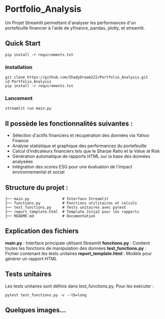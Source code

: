 # Portfolio_Analysis

Un Projet Streamlit permettant d'analyser les performances d'un portefeuille financier à l'aide de yfinance, pandas,  plotly, et streamlit. 

##  Quick Start 

`pip install -r requirements.txt`

### Installation

```
git clone https://github.com/ShadyDream222/Portfolio_Analysis.git
cd Portfolio_Analysis
pip install -r requirements.txt
```

### Lancement 

`streamlit run main.py`

## Il possède les fonctionnalités suivantes :

- Sélection d'actifs financiers et récupération des données via Yahoo Finance
- Analyse statistique et graphique des performances du portefeuille
- Calcul d’indicateurs financiers tels que le Sharpe Ratio et la Value at Risk
- Génération automatique de rapports HTML sur la base des données analysées
- Intégration des scores ESG pour une évaluation de l’impact environnemental et social


## Structure du projet : 

```
├── main.py               # Interface Streamlit
├── functions.py          # Fonctions utilitaires et calculs
├── test_functions.py     # Tests unitaires avec pytest
├── report_template.html  # Template Jinja2 pour les rapports
├── README.md             # Documentation
```

## Explication des fichiers

 __main.py__ : Interface principale utilisant Streamlit
 __functions.py__ : Contient toutes les fonctions de manipulation des données
 __test_functions.py__ : Fichier contenant les tests unitaires
 __report_template.html__ : Modèle pour générer un rapport HTML

## Tests unitaires

Les tests unitaires sont définis dans test_functions.py. Pour les exécuter :

`pytest test_functions.py -v --tb=long`

## Quelques images...
